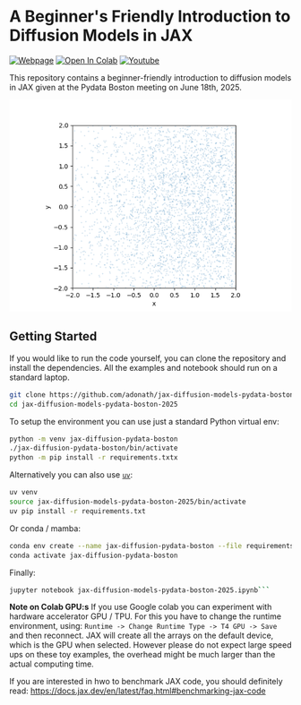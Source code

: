 # A Beginner's Friendly Introduction to Diffusion Models in JAX

[![Webpage](https://img.shields.io/badge/Webpage-Click_to_read-blue)](http://axeldonath.com/jax-diffusion-models-pydata-boston-2025/)
[![Open In Colab](https://colab.research.google.com/assets/colab-badge.svg)](https://colab.research.google.com/github/adonath/jax-diffusion-models-pydata-boston-2025/blob/main/jax-diffusion-models-pydata-boston-2025.ipynb)
[![Youtube](https://img.shields.io/badge/Click_to_view-red)]()

This repository contains a beginner-friendly introduction to diffusion models in JAX given at the Pydata Boston meeting on June 18th, 2025.

![animation](images/ddpm-swiss-roll-animation.gif)

## Getting Started

If you would like to run the code yourself, you can clone the repository and install the dependencies. All the examples and notebook should run on a standard laptop.

```bash
git clone https://github.com/adonath/jax-diffusion-models-pydata-boston-2025.git
cd jax-diffusion-models-pydata-boston-2025
```

To setup the environment you can use just a standard Python virtual env:

```bash
python -m venv jax-diffusion-pydata-boston
./jax-diffusion-pydata-boston/bin/activate
python -m pip install -r requirements.txtx

```

Alternatively you can also use [`uv`](https://docs.astral.sh/uv/):

```bash
uv venv
source jax-diffusion-models-pydata-boston-2025/bin/activate
uv pip install -r requirements.txt
```

Or conda / mamba:

```bash
conda env create --name jax-diffusion-pydata-boston --file requirements.txt
conda activate jax-diffusion-pydata-boston
```

Finally:
```bash
jupyter notebook jax-diffusion-models-pydata-boston-2025.ipynb```
```


**Note on Colab GPU:s** If you use Google colab you can experiment with hardware accelerator GPU / TPU. For this you have to change the 
runtime environment, using: `Runtime -> Change Runtime Type -> T4 GPU -> Save` and then reconnect.
JAX will create all the arrays on the default device, which is the GPU when selected. However please do not
expect large speed ups on these toy examples, the overhead might be much larger than the actual computing time.

If you are interested in hwo to benchmark JAX code, you should definitely read: https://docs.jax.dev/en/latest/faq.html#benchmarking-jax-code










